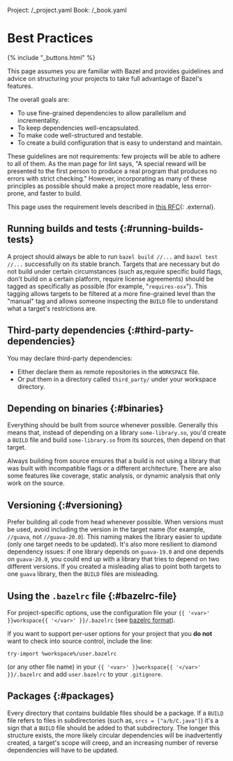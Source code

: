 Project: /_project.yaml
Book: /_book.yaml

# Best Practices

{% include "_buttons.html" %}

This page assumes you are familiar with Bazel and provides guidelines and
advice on structuring your projects to take full advantage of Bazel's features.

The overall goals are:

- To use fine-grained dependencies to allow parallelism and incrementality.
- To keep dependencies well-encapsulated.
- To make code well-structured and testable.
- To create a build configuration that is easy to understand and maintain.

These guidelines are not requirements: few projects will be able to adhere to
all of them.  As the man page for lint says, "A special reward will be presented
to the first person to produce a real program that produces no errors with
strict checking." However, incorporating as many of these principles as possible
should make a project more readable, less error-prone, and faster to build.

This page uses the requirement levels described in
[this RFC](https://www.ietf.org/rfc/rfc2119.txt){: .external}.

## Running builds and tests {:#running-builds-tests}

A project should always be able to run `bazel build //...` and
`bazel test //...` successfully on its stable branch. Targets that are necessary
but do not build under certain circumstances (such as,require specific build
flags, don't build on a certain platform, require license agreements) should be
tagged as specifically as possible (for example, "`requires-osx`"). This
tagging allows targets to be filtered at a more fine-grained level than the
"manual" tag and allows someone inspecting the `BUILD` file to understand what
a target's restrictions are.

## Third-party dependencies {:#third-party-dependencies}

You may declare third-party dependencies:

*   Either declare them as remote repositories in the `WORKSPACE` file.
*   Or put them in a directory called `third_party/` under your workspace directory.

## Depending on binaries {:#binaries}

Everything should be built from source whenever possible. Generally this means
that, instead of depending on a library `some-library.so`, you'd create a
`BUILD` file and build `some-library.so` from its sources, then depend on that
target.

Always building from source ensures that a build is not using a library that
was built with incompatible flags or a different architecture. There are also
some features like coverage, static analysis, or dynamic analysis that only
work on the source.

## Versioning {:#versioning}

Prefer building all code from head whenever possible. When versions must be
used, avoid including the version in the target name (for example, `//guava`,
not `//guava-20.0`). This naming makes the library easier to update (only one
target needs to be updated). It's also more resilient to diamond dependency
issues: if one library depends on `guava-19.0` and one depends on `guava-20.0`,
you could end up with a library that tries to depend on two different versions.
If you created a misleading alias to point both targets to one `guava` library,
then the `BUILD` files are misleading.

## Using the `.bazelrc` file {:#bazelrc-file}

For project-specific options, use the configuration file your
`{{ '<var>' }}workspace{{ '</var>' }}/.bazelrc` (see [bazelrc format](/docs/bazelrc)).

If you want to support per-user options for your project that you **do not**
want to check into source control, include the line:

```
try-import %workspace%/user.bazelrc
```
(or any other file name) in your `{{ '<var>' }}workspace{{ '</var>' }}/.bazelrc`
and add `user.bazelrc` to your `.gitignore`.

## Packages {:#packages}

Every directory that contains buildable files should be a package. If a `BUILD`
file refers to files in subdirectories (such as, `srcs = ["a/b/C.java"]`) it's
a sign that a `BUILD` file should be added to that subdirectory. The longer
this structure exists, the more likely circular dependencies will be
inadvertently created, a target's scope will creep, and an increasing number
of reverse dependencies will have to be updated.
